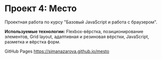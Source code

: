 # Проект 4: Место

Проектная работа по курсу "Базовый JavaScript и работа с браузером".

**Используемые технологии:** Flexbox-вёрстка, позиционирование элементов, Grid layout, адаптивная и резиновая вёрстки, JavaScript, разметка и вёрстка форм.

GitHub Pages  https://simanazarova.github.io/mesto


